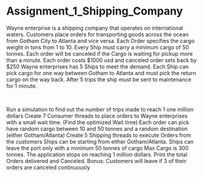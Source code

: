 # Assignment_1_Shipping_Company

Wayne enterprise is a shipping company that operates on international
waters. Customers place orders for transporting goods across the ocean from
Gotham City to Atlanta and vice versa.
Each Order specifies the cargo weight in tons from 1 to 10. Every Ship must carry a
minimum cargo of 50 tonnes. Each order will be canceled if the Cargo is waiting
for pickup more than a minute. Each order costs $1000 usd and canceled order
sets back by $250
Wayne enterprises has 5 Ships to meet the demand. Each Ship can pick cargo for
one way between Gotham to Atlanta and must pick the return cargo on the way
back. After 5 trips the ship must be sent to maintenance for 1 minute.

<br>

Run a simulation to find out the number of trips made to reach 1 one million
dollars
Create 7 Consumer threads to place orders to Wayne enterprises with a small wait
time. (Find the optimized Wait time)
Each order can pick have random cargo between 10 and 50 tonnes and a random
destination (either Gotham/Atlanta)
Create 5 Shipping threads to execute Orders from the customers
Ships can be starting from either Gotham/Atlanta. Ships can leave the port only
with a minimum 50 tonnes of cargo Max Cargo is 300 tonnes.
The application stops on reaching 1 million dollars. Print the total Orders delivered
and Canceled.
Bonus: Customers will leave if 3 of their orders are canceled continuously
